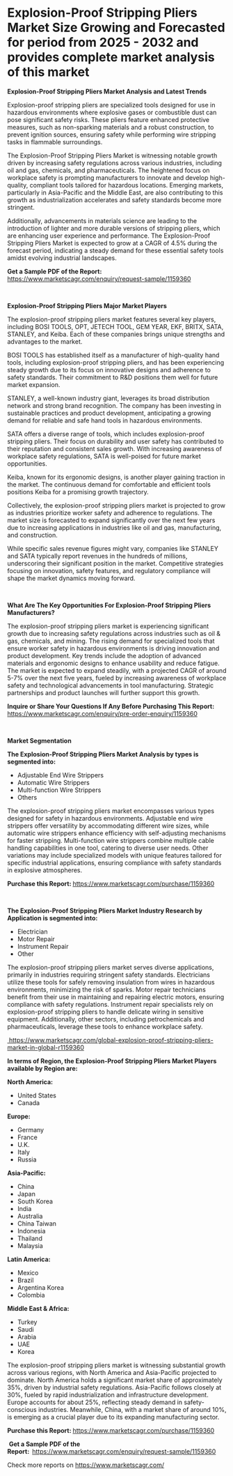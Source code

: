 <p><h1>Explosion-Proof Stripping Pliers Market Size Growing and Forecasted for period from 2025 - 2032 and provides complete market analysis of this market</h1></p><p><strong>Explosion-Proof Stripping Pliers Market Analysis and Latest Trends</strong></p>
<p><p>Explosion-proof stripping pliers are specialized tools designed for use in hazardous environments where explosive gases or combustible dust can pose significant safety risks. These pliers feature enhanced protective measures, such as non-sparking materials and a robust construction, to prevent ignition sources, ensuring safety while performing wire stripping tasks in flammable surroundings.</p><p>The Explosion-Proof Stripping Pliers Market is witnessing notable growth driven by increasing safety regulations across various industries, including oil and gas, chemicals, and pharmaceuticals. The heightened focus on workplace safety is prompting manufacturers to innovate and develop high-quality, compliant tools tailored for hazardous locations. Emerging markets, particularly in Asia-Pacific and the Middle East, are also contributing to this growth as industrialization accelerates and safety standards become more stringent.</p><p>Additionally, advancements in materials science are leading to the introduction of lighter and more durable versions of stripping pliers, which are enhancing user experience and performance. The Explosion-Proof Stripping Pliers Market is expected to grow at a CAGR of 4.5% during the forecast period, indicating a steady demand for these essential safety tools amidst evolving industrial landscapes.</p></p>
<p><strong>Get a Sample PDF of the Report:&nbsp;</strong> <a href="https://www.marketscagr.com/enquiry/request-sample/1159360?utm_campaign=2482&utm_medium=2&utm_source=Github&utm_content=ia&utm_term=22032025&utm_id=explosion-proof-stripping-pliers">https://www.marketscagr.com/enquiry/request-sample/1159360</a></p>
<p>&nbsp;</p>
<p><strong>Explosion-Proof Stripping Pliers Major Market Players</strong></p>
<p><p>The explosion-proof stripping pliers market features several key players, including BOSI TOOLS, OPT, JETECH TOOL, GEM YEAR, EKF, BRITX, SATA, STANLEY, and Keiba. Each of these companies brings unique strengths and advantages to the market.</p><p>BOSI TOOLS has established itself as a manufacturer of high-quality hand tools, including explosion-proof stripping pliers, and has been experiencing steady growth due to its focus on innovative designs and adherence to safety standards. Their commitment to R&D positions them well for future market expansion.</p><p>STANLEY, a well-known industry giant, leverages its broad distribution network and strong brand recognition. The company has been investing in sustainable practices and product development, anticipating a growing demand for reliable and safe hand tools in hazardous environments.</p><p>SATA offers a diverse range of tools, which includes explosion-proof stripping pliers. Their focus on durability and user safety has contributed to their reputation and consistent sales growth. With increasing awareness of workplace safety regulations, SATA is well-poised for future market opportunities.</p><p>Keiba, known for its ergonomic designs, is another player gaining traction in the market. The continuous demand for comfortable and efficient tools positions Keiba for a promising growth trajectory.</p><p>Collectively, the explosion-proof stripping pliers market is projected to grow as industries prioritize worker safety and adherence to regulations. The market size is forecasted to expand significantly over the next few years due to increasing applications in industries like oil and gas, manufacturing, and construction.</p><p>While specific sales revenue figures might vary, companies like STANLEY and SATA typically report revenues in the hundreds of millions, underscoring their significant position in the market. Competitive strategies focusing on innovation, safety features, and regulatory compliance will shape the market dynamics moving forward.</p></p>
<p>&nbsp;</p>
<p><strong>What Are The Key Opportunities For Explosion-Proof Stripping Pliers Manufacturers?</strong></p>
<p><p>The explosion-proof stripping pliers market is experiencing significant growth due to increasing safety regulations across industries such as oil & gas, chemicals, and mining. The rising demand for specialized tools that ensure worker safety in hazardous environments is driving innovation and product development. Key trends include the adoption of advanced materials and ergonomic designs to enhance usability and reduce fatigue. The market is expected to expand steadily, with a projected CAGR of around 5-7% over the next five years, fueled by increasing awareness of workplace safety and technological advancements in tool manufacturing. Strategic partnerships and product launches will further support this growth.</p></p>
<p><strong>Inquire or Share Your Questions If Any Before Purchasing This Report:</strong> <a href="https://www.marketscagr.com/enquiry/pre-order-enquiry/1159360?utm_campaign=2482&utm_medium=2&utm_source=Github&utm_content=ia&utm_term=22032025&utm_id=explosion-proof-stripping-pliers">https://www.marketscagr.com/enquiry/pre-order-enquiry/1159360</a></p>
<p>&nbsp;</p>
<p><strong>Market Segmentation</strong></p>
<p><strong>The Explosion-Proof Stripping Pliers Market Analysis by types is segmented into:</strong></p>
<p><ul><li>Adjustable End Wire Strippers</li><li>Automatic Wire Strippers</li><li>Multi-function Wire Strippers</li><li>Others</li></ul></p>
<p><p>The explosion-proof stripping pliers market encompasses various types designed for safety in hazardous environments. Adjustable end wire strippers offer versatility by accommodating different wire sizes, while automatic wire strippers enhance efficiency with self-adjusting mechanisms for faster stripping. Multi-function wire strippers combine multiple cable handling capabilities in one tool, catering to diverse user needs. Other variations may include specialized models with unique features tailored for specific industrial applications, ensuring compliance with safety standards in explosive atmospheres.</p></p>
<p><strong>Purchase this Report:&nbsp;</strong><a href="https://www.marketscagr.com/purchase/1159360?utm_campaign=2482&utm_medium=2&utm_source=Github&utm_content=ia&utm_term=22032025&utm_id=explosion-proof-stripping-pliers">https://www.marketscagr.com/purchase/1159360</a></p>
<p>&nbsp;</p>
<p><strong>The Explosion-Proof Stripping Pliers Market Industry Research by Application is segmented into:</strong></p>
<p><ul><li>Electrician</li><li>Motor Repair</li><li>Instrument Repair</li><li>Other</li></ul></p>
<p><p>The explosion-proof stripping pliers market serves diverse applications, primarily in industries requiring stringent safety standards. Electricians utilize these tools for safely removing insulation from wires in hazardous environments, minimizing the risk of sparks. Motor repair technicians benefit from their use in maintaining and repairing electric motors, ensuring compliance with safety regulations. Instrument repair specialists rely on explosion-proof stripping pliers to handle delicate wiring in sensitive equipment. Additionally, other sectors, including petrochemicals and pharmaceuticals, leverage these tools to enhance workplace safety.</p></p>
<p><a href="https://www.marketscagr.com/global-explosion-proof-stripping-pliers-market-in-global-r1159360?utm_campaign=2482&utm_medium=2&utm_source=Github&utm_content=ia&utm_term=22032025&utm_id=explosion-proof-stripping-pliers">&nbsp;https://www.marketscagr.com/global-explosion-proof-stripping-pliers-market-in-global-r1159360</a></p>
<p><strong>In terms of Region, the Explosion-Proof Stripping Pliers Market Players available by Region are:</strong></p>
<p>
    <p> <strong> North America: </strong>
        <ul>
            <li>United States</li>
            <li>Canada</li>
        </ul>
        </p> 
    <p> <strong> Europe: </strong>
        <ul>
            <li>Germany</li>
            <li>France</li>
            <li>U.K.</li>
            <li>Italy</li>
            <li>Russia</li>
        </ul>
        </p> 
    <p> <strong> Asia-Pacific: </strong>
        <ul>
            <li>China</li>
            <li>Japan</li>
            <li>South Korea</li>
            <li>India</li>
            <li>Australia</li>
            <li>China Taiwan</li>
            <li>Indonesia</li>
            <li>Thailand</li>
            <li>Malaysia</li>
        </ul>
        </p> 
    <p> <strong> Latin America: </strong>
        <ul>
            <li>Mexico</li>
            <li>Brazil</li>
            <li>Argentina Korea</li>
            <li>Colombia</li>
        </ul>
        </p> 
    <p> <strong> Middle East & Africa: </strong>
        <ul>
            <li>Turkey</li>
            <li>Saudi</li>
            <li>Arabia</li>
            <li>UAE</li>
            <li>Korea</li>
        </ul>
    </p>
    </p>
<p><p>The explosion-proof stripping pliers market is witnessing substantial growth across various regions, with North America and Asia-Pacific projected to dominate. North America holds a significant market share of approximately 35%, driven by industrial safety regulations. Asia-Pacific follows closely at 30%, fueled by rapid industrialization and infrastructure development. Europe accounts for about 25%, reflecting steady demand in safety-conscious industries. Meanwhile, China, with a market share of around 10%, is emerging as a crucial player due to its expanding manufacturing sector.</p></p>
<p><strong>Purchase this Report: </strong><a href="https://www.marketscagr.com/purchase/1159360?utm_campaign=2482&utm_medium=2&utm_source=Github&utm_content=ia&utm_term=22032025&utm_id=explosion-proof-stripping-pliers">https://www.marketscagr.com/purchase/1159360</a></p>
<p>&nbsp;<strong>Get a Sample PDF of the Report:&nbsp;&nbsp;</strong><a href="https://www.marketscagr.com/enquiry/request-sample/1159360?utm_campaign=2482&utm_medium=2&utm_source=Github&utm_content=ia&utm_term=22032025&utm_id=explosion-proof-stripping-pliers">https://www.marketscagr.com/enquiry/request-sample/1159360</a></p>
<p><strong></strong></p>
<p>Check more reports on <a href="https://www.marketscagr.com/?utm_campaign=2482&utm_medium=2&utm_source=Github&utm_content=ia&utm_term=22032025&utm_id=explosion-proof-stripping-pliers">https://www.marketscagr.com/</a></p>